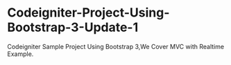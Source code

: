 # Codeigniter-Project-Using-Bootstrap-3-Update-1
Codeigniter Sample Project Using Bootstrap 3,We Cover MVC with Realtime Example.
